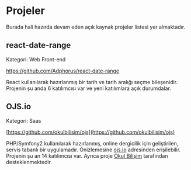 # Projeler

Burada hali hazırda devam eden açık kaynak projeler listesi yer almaktadır.

## react-date-range

Kategori: Web Front-end

https://github.com/Adphorus/react-date-range

React kullanılarak hazırlanmış bir tarih ve tarih aralığı seçme bileşenidir. Projenin şu anda 6 katılımcısı var ve yeni katılımlara açık durumdalar.

## OJS.io

Kategori: Saas

[https://github.com/okulbilisim/ojs](https://github.com/okulbilisim/ojs)

PHP/Symfony2 kullanılarak hazırlanmış, online dergicilik için geliştirilen, servis tabanlı bir uygulamadır. Önizlemesine [ojs.io](http://ojs.io) adresinden erişilebilir. Projenin şu an 14 katılımcısı var. Ayrıca proje [Okul Bilişim](http://okulbilisim.com) tarafından desteklenmektedir. 
